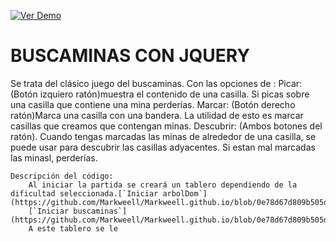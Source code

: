 [![Ver Demo](https://github.com/Markweell/Markweell.github.io/tree/master/1.Cliente/Tema7/BuscaminasConJQuery#buscaminas-con-jquery)](https://markweell.github.io/1.Cliente/Tema7/BuscaminasConJQuery/buscaminas.html)

# BUSCAMINAS CON JQUERY

Se trata del clásico juego del buscaminas. Con las opciones de : 
	Picar: (Botón izquiero ratón)muestra el contenido de una casilla. Si picas sobre una casilla que contiene una mina perderías. 
	Marcar: (Botón derecho ratón)Marca una casilla con una bandera. La utilidad de esto es marcar casillas que creamos que contengan minas. 
	Descubrir: (Ambos botones del ratón). Cuando tengas marcadas las minas de alrededor de una casilla, se puede usar para descubrir las casillas adyacentes. Si estan mal marcadas las minasl, perderías.

	Descripción del código: 
		Al iniciar la partida se creará un tablero dependiendo de la dificultad seleccionada.[`Iniciar arbolDom`](https://github.com/Markweell/Markweell.github.io/blob/0e78d67d809b505dfc6084db1423b1200a26072d/1.Cliente/Tema7/BuscaminasConJQuery/js/main.js#L67/)
		[`Iniciar buscaminas`](https://github.com/Markweell/Markweell.github.io/blob/0e78d67d809b505dfc6084db1423b1200a26072d/1.Cliente/Tema7/BuscaminasConJQuery/js/buscaminas.js#L58/)
		A este tablero se le 
